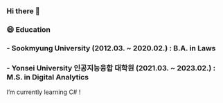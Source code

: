 ### Hi there 👋

### 😄 Education
### - Sookmyung University (2012.03. ~ 2020.02.) : B.A. in Laws
### - Yonsei University 인공지능융합 대학원 (2021.03. ~ 2023.02.) : M.S. in Digital Analytics


I’m currently learning C# !

<!--
**bestsilver0225/bestsilver0225** is a ✨ _special_ ✨ repository because its `README.md` (this file) appears on your GitHub profile.

Here are some ideas to get you started:




- 🔭 I’m currently working on ...
- 🌱 I’m currently learning ...
- 👯 I’m looking to collaborate on ...
- 🤔 I’m looking for help with ...
- 💬 Ask me about ...
- 📫 How to reach me: ...
- 😄 Pronouns: ...
- ⚡ Fun fact: ...
-->
